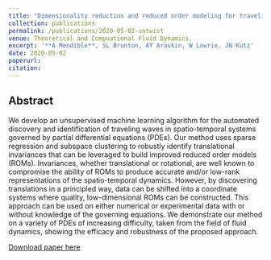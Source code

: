 ```yaml
---
title: "Dimensionality reduction and reduced order modeling for traveling wave physics"
collection: publications
permalink: /publications/2020-05-02-untwist
venue: Theoretical and Compuational Fluid Dynamics.
excerpt: '**A Mendible**, SL Brunton, AY Aravkin, W Lowrie, JN Kutz'
date: 2020-05-02
paperurl: 
citation: 
---
```


## Abstract
We develop an unsupervised machine learning algorithm for the automated discovery and identification of traveling waves in spatio-temporal systems governed by partial differential equations (PDEs). Our method uses sparse regression and subspace clustering to robustly identify translational invariances that can be leveraged to build improved reduced order models (ROMs). Invariances, whether translational or rotational, are well known to compromise the ability of ROMs to produce accurate and/or low-rank representations of the spatio-temporal dynamics. However, by discovering translations in a principled way, data can be shifted into a coordinate systems where quality, low-dimensional ROMs can be constructed. This approach can be used on either numerical or experimental data with or without knowledge of the governing equations. We demonstrate our method on a variety of PDEs of increasing difficulty, taken from the field of fluid dynamics, showing the efficacy and robustness of the proposed approach.

[Download paper here](http://mendible.github.io/files/untwist.pdf)
